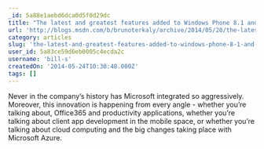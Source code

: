 ```yaml
---
_id: 5a88e1aebd6dca0d5f0d29dc
title: "The latest and greatest features added to Windows Phone 8.1 and Microsoft Azure - 5/20/2014"
url: 'http://blogs.msdn.com/b/brunoterkaly/archive/2014/05/20/the-latest-and-greatest-features-added-to-windows-phone-8-1-and-microsoft-azure-5-20-2014.aspx'
category: articles
slug: 'the-latest-and-greatest-features-added-to-windows-phone-8-1-and-microsoft-azure-5202014'
user_id: 5a83ce59d6eb0005c4ecda2c
username: 'bill-s'
createdOn: '2014-05-24T10:30:48.000Z'
tags: []
---
```


Never in the company’s history has Microsoft integrated so aggressively. Moreover, this innovation is happening from every angle - whether you’re talking about, Office365 and productivity applications, whether you’re talking about client app development in the mobile space, or whether you’re talking about cloud computing and the big changes taking place with Microsoft Azure.
